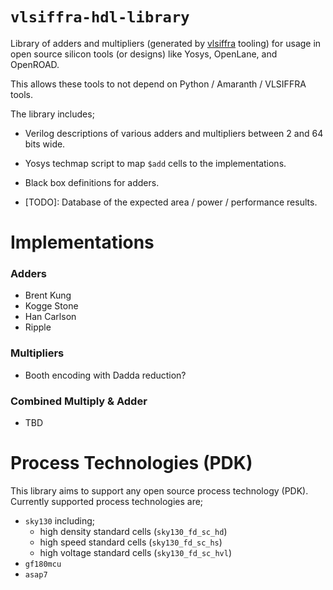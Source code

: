 # `vlsiffra-hdl-library`

Library of adders and multipliers (generated by
[vlsiffra](https://github.com/antonblanchard/vlsiffra) tooling) for usage in
open source silicon tools (or designs) like Yosys, OpenLane, and OpenROAD.

This allows these tools to not depend on Python / Amaranth / VLSIFFRA tools.

The library includes;
 * Verilog descriptions of various adders and multipliers between 2 and 64 bits
   wide.
 * Yosys techmap script to map `$add` cells to the implementations.
 * Black box definitions for adders.

 * [TODO]: Database of the expected area / power / performance results.

# Implementations

### Adders

 * Brent Kung
 * Kogge Stone
 * Han Carlson
 * Ripple

### Multipliers

 * Booth encoding with Dadda reduction?

### Combined Multiply & Adder

 * TBD

# Process Technologies (PDK)

This library aims to support any open source process technology (PDK).
Currently supported process technologies are;
 * `sky130` including;
    * high density standard cells (`sky130_fd_sc_hd`)
    * high speed standard cells (`sky130_fd_sc_hs`)
    * high voltage standard cells (`sky130_fd_sc_hvl`)
 * `gf180mcu`
 * `asap7`



